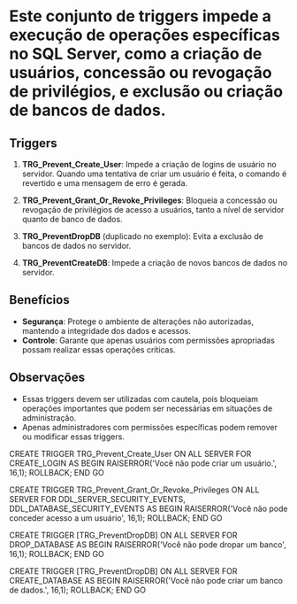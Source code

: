 # Este conjunto de triggers impede a execução de operações específicas no SQL Server, como a criação de usuários, concessão ou revogação de privilégios, e exclusão ou criação de bancos de dados.

## Triggers

1. **TRG_Prevent_Create_User**: Impede a criação de logins de usuário no servidor. Quando uma tentativa de criar um usuário é feita, o comando é revertido e uma mensagem de erro é gerada.
   
2. **TRG_Prevent_Grant_Or_Revoke_Privileges**: Bloqueia a concessão ou revogação de privilégios de acesso a usuários, tanto a nível de servidor quanto de banco de dados.

3. **TRG_PreventDropDB** (duplicado no exemplo): Evita a exclusão de bancos de dados no servidor.

4. **TRG_PreventCreateDB**: Impede a criação de novos bancos de dados no servidor.

## Benefícios
- **Segurança**: Protege o ambiente de alterações não autorizadas, mantendo a integridade dos dados e acessos.
- **Controle**: Garante que apenas usuários com permissões apropriadas possam realizar essas operações críticas.

## Observações
- Essas triggers devem ser utilizadas com cautela, pois bloqueiam operações importantes que podem ser necessárias em situações de administração.
- Apenas administradores com permissões específicas podem remover ou modificar essas triggers.

CREATE TRIGGER TRG_Prevent_Create_User ON ALL SERVER
FOR CREATE_LOGIN
AS
BEGIN
    RAISERROR('Você não pode criar um usuário.', 16,1);
    ROLLBACK;
END
GO


CREATE TRIGGER TRG_Prevent_Grant_Or_Revoke_Privileges
ON ALL SERVER
FOR DDL_SERVER_SECURITY_EVENTS, DDL_DATABASE_SECURITY_EVENTS
AS
BEGIN
    RAISERROR('Você não pode conceder acesso a um usuário', 16,1);
    ROLLBACK;
END
GO

CREATE TRIGGER [TRG_PreventDropDB] ON ALL SERVER
FOR DROP_DATABASE
AS
BEGIN
    RAISERROR('Você não pode dropar um banco', 16,1);
    ROLLBACK;
END
GO


CREATE TRIGGER [TRG_PreventDropDB] ON ALL SERVER
FOR CREATE_DATABASE
AS
BEGIN
    RAISERROR('Você não pode criar um banco de dados.', 16,1);
    ROLLBACK;
END
GO
